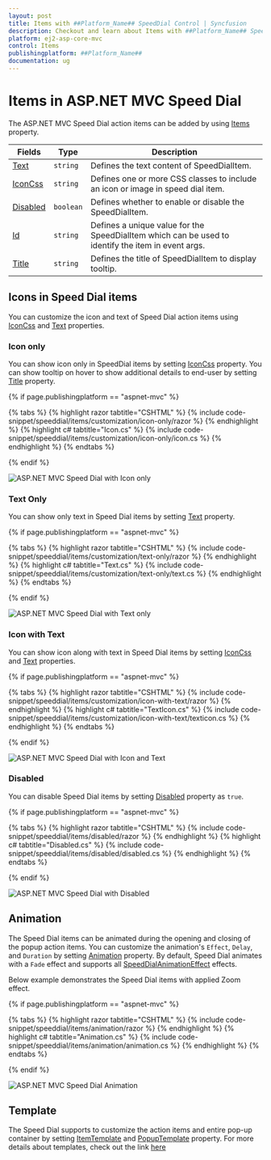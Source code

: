 ```yaml
---
layout: post
title: Items with ##Platform_Name## SpeedDial Control | Syncfusion
description: Checkout and learn about Items with ##Platform_Name## SpeedDial control of Syncfusion Essential JS 2 and more details.
platform: ej2-asp-core-mvc
control: Items
publishingplatform: ##Platform_Name##
documentation: ug
---
```


# Items in ASP.NET MVC Speed Dial

The ASP.NET MVC Speed Dial action items can be added by using [Items](https://help.syncfusion.com/cr/aspnetmvc-js2/Syncfusion.EJ2.Buttons.SpeedDial.html#Syncfusion_EJ2_Buttons_SpeedDial_Items) property.

| Fields | Type | Description |
|------|------|-------------|
| [Text](https://help.syncfusion.com/cr/aspnetmvc-js2/Syncfusion.EJ2.Buttons.SpeedDialItem.html#Syncfusion_EJ2_Buttons_SpeedDialItem_Text) | `string` | Defines the text content of SpeedDialItem. |
| [IconCss](https://help.syncfusion.com/cr/aspnetmvc-js2/Syncfusion.EJ2.Buttons.SpeedDialItem.html#Syncfusion_EJ2_Buttons_SpeedDialItem_IconCss) | `string` | Defines one or more CSS classes to include an icon or image in speed dial item. |
| [Disabled](https://help.syncfusion.com/cr/aspnetmvc-js2/Syncfusion.EJ2.Buttons.SpeedDialItem.html#Syncfusion_EJ2_Buttons_SpeedDialItem_Disabled) | `boolean` | Defines whether to enable or disable the SpeedDialItem. |
| [Id](https://help.syncfusion.com/cr/aspnetmvc-js2/Syncfusion.EJ2.Buttons.SpeedDialItem.html#Syncfusion_EJ2_Buttons_SpeedDialItem_Id) | `string` | Defines a unique value for the SpeedDialItem which can be used to identify the item in event args. |
| [Title](https://help.syncfusion.com/cr/aspnetmvc-js2/Syncfusion.EJ2.Buttons.SpeedDialItem.html#Syncfusion_EJ2_Buttons_SpeedDialItem_Title) | `string` | Defines the title of SpeedDialItem to display tooltip. |

## Icons in Speed Dial items

You can customize the icon and text of Speed Dial action items using [IconCss](https://help.syncfusion.com/cr/aspnetmvc-js2/Syncfusion.EJ2.Buttons.SpeedDialItem.html#Syncfusion_EJ2_Buttons_SpeedDialItem_IconCss) and [Text](https://help.syncfusion.com/cr/aspnetmvc-js2/Syncfusion.EJ2.Buttons.SpeedDialItem.html#Syncfusion_EJ2_Buttons_SpeedDialItem_Text) properties.

### Icon only

You can show icon only in SpeedDial items by setting [IconCss](https://help.syncfusion.com/cr/aspnetmvc-js2/Syncfusion.EJ2.Buttons.SpeedDialItem.html#Syncfusion_EJ2_Buttons_SpeedDialItem_IconCss) property. You can show tooltip on hover to show additional details to end-user by setting [Title](https://help.syncfusion.com/cr/aspnetmvc-js2/Syncfusion.EJ2.Buttons.SpeedDialItem.html#Syncfusion_EJ2_Buttons_SpeedDialItem_Title) property.

{% if page.publishingplatform == "aspnet-mvc" %}

{% tabs %}
{% highlight razor tabtitle="CSHTML" %}
{% include code-snippet/speeddial/items/customization/icon-only/razor %}
{% endhighlight %}
{% highlight c# tabtitle="Icon.cs" %}
{% include code-snippet/speeddial/items/customization/icon-only/icon.cs %}
{% endhighlight %}
{% endtabs %}

{% endif %}

![ASP.NET MVC Speed Dial with Icon only](images/SDIcon.png)

### Text Only

You can show only text in Speed Dial items by setting [Text](https://help.syncfusion.com/cr/aspnetmvc-js2/Syncfusion.EJ2.Buttons.SpeedDialItem.html#Syncfusion_EJ2_Buttons_SpeedDialItem_Text) property.

{% if page.publishingplatform == "aspnet-mvc" %}

{% tabs %}
{% highlight razor tabtitle="CSHTML" %}
{% include code-snippet/speeddial/items/customization/text-only/razor %}
{% endhighlight %}
{% highlight c# tabtitle="Text.cs" %}
{% include code-snippet/speeddial/items/customization/text-only/text.cs %}
{% endhighlight %}
{% endtabs %}

{% endif %}

![ASP.NET MVC Speed Dial with Text only](images/SDText.png)

### Icon with Text

You can show icon along with text in Speed Dial items by setting [IconCss](https://help.syncfusion.com/cr/aspnetmvc-js2/Syncfusion.EJ2.Buttons.SpeedDialItem.html#Syncfusion_EJ2_Buttons_SpeedDialItem_IconCss) and [Text](https://help.syncfusion.com/cr/aspnetmvc-js2/Syncfusion.EJ2.Buttons.SpeedDialItem.html#Syncfusion_EJ2_Buttons_SpeedDialItem_Text) properties.

{% if page.publishingplatform == "aspnet-mvc" %}

{% tabs %}
{% highlight razor tabtitle="CSHTML" %}
{% include code-snippet/speeddial/items/customization/icon-with-text/razor %}
{% endhighlight %}
{% highlight c# tabtitle="TextIcon.cs" %}
{% include code-snippet/speeddial/items/customization/icon-with-text/texticon.cs %}
{% endhighlight %}
{% endtabs %}

{% endif %}

![ASP.NET MVC Speed Dial with Icon and Text](images/SDItemwithtext.png)

### Disabled

You can disable Speed Dial items by setting [Disabled](https://help.syncfusion.com/cr/aspnetmvc-js2/Syncfusion.EJ2.Buttons.SpeedDialItem.html#Syncfusion_EJ2_Buttons_SpeedDialItem_Disabled) property as `true`.

{% if page.publishingplatform == "aspnet-mvc" %}

{% tabs %}
{% highlight razor tabtitle="CSHTML" %}
{% include code-snippet/speeddial/items/disabled/razor %}
{% endhighlight %}
{% highlight c# tabtitle="Disabled.cs" %}
{% include code-snippet/speeddial/items/disabled/disabled.cs %}
{% endhighlight %}
{% endtabs %}

{% endif %}

![ASP.NET MVC Speed Dial with Disabled](./images/SDDisabled.png)

## Animation

The Speed Dial items can be animated during the opening and closing of the popup action items. You can customize the animation's `Effect`, `Delay`, and `Duration` by setting [Animation](https://help.syncfusion.com/cr/aspnetmvc-js2/Syncfusion.EJ2.Buttons.SpeedDial.html#Syncfusion_EJ2_Buttons_SpeedDial_Animation) property. By default, Speed Dial animates with a `Fade` effect and supports all [SpeedDialAnimationEffect](https://help.syncfusion.com/cr/aspnetmvc-js2/Syncfusion.EJ2.Buttons.SpeedDialAnimationEffect.html) effects.

Below example demonstrates the Speed Dial items with applied Zoom effect.

{% if page.publishingplatform == "aspnet-mvc" %}

{% tabs %}
{% highlight razor tabtitle="CSHTML" %}
{% include code-snippet/speeddial/items/animation/razor %}
{% endhighlight %}
{% highlight c# tabtitle="Animation.cs" %}
{% include code-snippet/speeddial/items/animation/animation.cs %}
{% endhighlight %}
{% endtabs %}

{% endif %}

![ASP.NET MVC Speed Dial Animation](images/SDAnimation.png)

## Template

The Speed Dial supports to customize the action items and entire pop-up container by setting [ItemTemplate](https://help.syncfusion.com/cr/aspnetmvc-js2/Syncfusion.EJ2.Buttons.SpeedDial.html#Syncfusion_EJ2_Buttons_SpeedDial_ItemTemplate) and [PopupTemplate](https://help.syncfusion.com/cr/aspnetmvc-js2/Syncfusion.EJ2.Buttons.SpeedDial.html#Syncfusion_EJ2_Buttons_SpeedDial_PopupTemplate) property. For more details about templates, check out the link [here](https://ej2.syncfusion.com/aspnetmvc/documentation/speeddial/template)